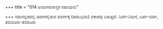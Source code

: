 +++
title = "014 ಅವರಿಗಸುರಾನ್ತಕ ಸಹಾಯನು"

+++
ನಡುಗನ್ನಡದಲ್ಲಿ ಪದಗಳಲ್ಲಿರುವ ಪವರ್ಗಕ್ಕೆ (ಪಪಬಭಮ) ವಕಾರವು ಬರುತ್ತದೆ. ನಿವಗೆ-ನಿಮಗೆ, ಬರ್ಪ-ವರ್ಪ, ತಮರೂರು-ತವರೂರು